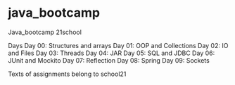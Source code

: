 # java_bootcamp
Java_bootcamp 21school


Days
Day 00: Structures and arrays
Day 01: OOP and Collections
Day 02: IO and Files
Day 03: Threads
Day 04: JAR
Day 05: SQL and JDBC
Day 06: JUnit and Mockito
Day 07: Reflection
Day 08: Spring
Day 09: Sockets

Texts of assignments belong to school21
